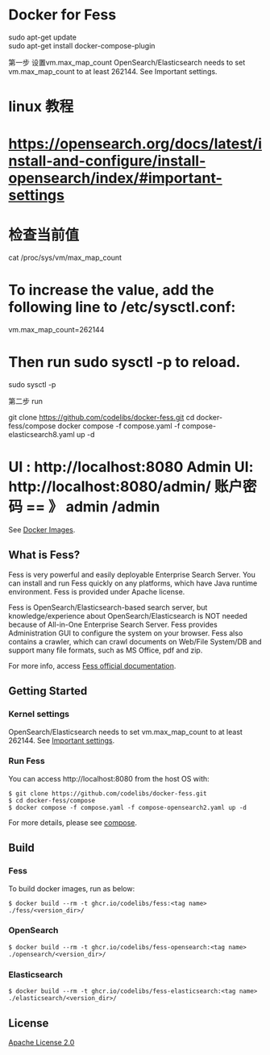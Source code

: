 Docker for Fess
=====
sudo apt-get update
<br>
sudo apt-get install docker-compose-plugin

第一步 设置vm.max_map_count
OpenSearch/Elasticsearch needs to set vm.max_map_count to at least 262144. See Important settings.

# linux 教程
# https://opensearch.org/docs/latest/install-and-configure/install-opensearch/index/#important-settings

# 检查当前值
cat /proc/sys/vm/max_map_count

# To increase the value, add the following line to /etc/sysctl.conf:
vm.max_map_count=262144

# Then run sudo sysctl -p to reload. 
sudo sysctl -p

第二步 run

git clone https://github.com/codelibs/docker-fess.git
cd docker-fess/compose
docker compose -f compose.yaml -f compose-elasticsearch8.yaml up -d


UI : http://localhost:8080
Admin UI: http://localhost:8080/admin/
账户密码   == 》 admin /admin
=====

See [Docker Images](https://github.com/codelibs/docker-fess/pkgs/container/fess/versions).

## What is Fess?

Fess is very powerful and easily deployable Enterprise Search Server. You can install and run Fess quickly on any platforms, which have Java runtime environment. Fess is provided under Apache license.

Fess is OpenSearch/Elasticsearch-based search server, but knowledge/experience about OpenSearch/Elasticsearch is NOT needed because of All-in-One Enterprise Search Server. Fess provides Administration GUI to configure the system on your browser. Fess also contains a crawler, which can crawl documents on Web/File System/DB and support many file formats, such as MS Office, pdf and zip.

For more info, access [Fess official documentation](http://fess.codelibs.org/).

## Getting Started

### Kernel settings

OpenSearch/Elasticsearch needs to set vm.max\_map\_count to  at least 262144. See [Important settings](https://opensearch.org/docs/latest/install-and-configure/install-opensearch/index/#important-settings).

### Run Fess

You can access http://localhost:8080 from the host OS with:

```console
$ git clone https://github.com/codelibs/docker-fess.git
$ cd docker-fess/compose
$ docker compose -f compose.yaml -f compose-opensearch2.yaml up -d
```
For more details, please see [compose](https://github.com/codelibs/docker-fess/tree/master/compose).

## Build

### Fess

To build docker images, run as below:

```console
$ docker build --rm -t ghcr.io/codelibs/fess:<tag name> ./fess/<version_dir>/
```

### OpenSearch

```console
$ docker build --rm -t ghcr.io/codelibs/fess-opensearch:<tag name> ./opensearch/<version_dir>/
```

### Elasticsearch

```console
$ docker build --rm -t ghcr.io/codelibs/fess-elasticsearch:<tag name> ./elasticsearch/<version_dir>/
```

## License

[Apache License 2.0](LICENSE)
